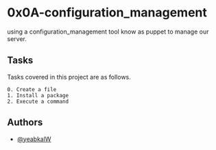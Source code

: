 
# 0x0A-configuration_management

using a configuration_management tool know as puppet to manage our server.


## Tasks

Tasks covered in this project are as follows.

    0. Create a file
    1. Install a package
    2. Execute a command


## Authors

- [@yeabkalW](https://www.github.com/yeabkalW)

